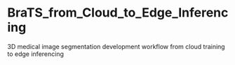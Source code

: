 # BraTS_from_Cloud_to_Edge_Inferencing
3D medical image segmentation development workflow from cloud training to edge inferencing
